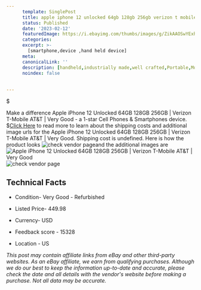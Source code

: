 ```yaml
---
      template: SinglePost
      title: apple iphone 12 unlocked 64gb 128gb 256gb verizon t mobile at t very good
      status: Published
      date: '2023-02-12'
      featuredImage: https://i.ebayimg.com/thumbs/images/g/ZikAAOSwYExhtmzO/s-l225.jpg
      categories: 
      excerpt: >-
        [smartphone,device ,hand held device]
      meta:
      canonicalLink: ''
      description: [handheld,industrially made,well crafted,Portable,Mobile,Compact,Convenient,Lightweight,Maneuverable,Man-portable,Miniature,Carriable,Hand-held,Light,Holdable,Transportable,Mobile device,Pocket-sized,On-the-go,Wireless,Cordless,Compact size,Convenient size, smartphone,device ,hand held device]
      noindex: false
      
        
---
```

$

Make a difference Apple iPhone 12 Unlocked 64GB 128GB 256GB | Verizon T-Mobile AT&T | Very Good - a 1-star Cell Phones & Smartphones device.
$[Click Here](https://www.ebay.com/itm/195494998246?hash=item2d8468f0e6%3Ag%3AZikAAOSwYExhtmzO&amdata=enc%3AAQAHAAAA4GuPqrLIOoeEe2sjVVHur1xCnWJj2eZlTHYHX7U9v9X05yuLNBiFNVMNpTo2cOy%2BBJm9QUaGLgtn6cC7yvQ%2BRgAH0%2B1ntoAJA24g8VJpElvTSMAA9HcDRv0gS6b68eHt33aVr8BaP%2BKk5QxFMNfjC1FjnRnKXgI9gLP0xoBr0C%2B5eAtqWnbbzJEZTVFGCHa9QQc3c9nW9CSf%2FASVLrylK7ybkQPFy72Iu4DhtPXgjkKKpNii0gy2hAHkwcwZn4%2B9DhNrfNlneVwz6syFVDKSPRY4vusNxCR9FDjveXYym4l2&mkevt=1&mkcid=1&mkrid=711-53200-19255-0&campid=%253CePNCampaignId%253E&customid=%253CreferenceId%253E&toolid=10049) to read more to learn about the shipping costs and additional image urls for the Apple iPhone 12 Unlocked 64GB 128GB 256GB | Verizon T-Mobile AT&T | Very Good. Shipping cost is undefined. Here is how the product looks ![check vendor page](https://i.ebayimg.com/thumbs/images/g/ZikAAOSwYExhtmzO/s-l225.jpg)and the additional images are![Apple iPhone 12 Unlocked 64GB 128GB 256GB | Verizon T-Mobile AT&T | Very Good](https://i.ebayimg.com/images/g/ZikAAOSwYExhtmzO/s-l1600.jpg)![check vendor page](https://origin-galleryplus.ebayimg.com/ws/web/195494998246_2_0_1/225x225.jpg)



 ## Technical Facts 



     
      

 - Condition- Very Good - Refurbished 


      

 - Listed Price- 449.98 


      

 - Currency- USD 


      

 - Feedback score - 15328 


      

 - Location - US 


      
      

 *_This post may contain affiliate links from eBay and other third-party websites. As an eBay affiliate, we earn from qualifying purchases. Although we do our best to keep the information up-to-date and accurate, please check the date and all details with the vendor's website before making a purchase. Not all data may be accurate._*






